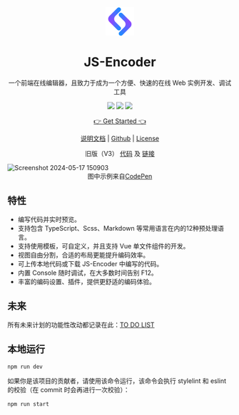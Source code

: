 <div align=center>
  <img width="64" src="./src/assets/images/logo.svg"/>
</div>

<h1 align="center">JS-Encoder</h1>

<p align="center">一个前端在线编辑器，且致力于成为一个方便、快速的在线 Web 实例开发、调试工具</p>

<p align="center">
  <img src="https://img.shields.io/badge/version-v4-%236690FF?style=flat-square"/>
  <img src="https://img.shields.io/badge/contributions-welcome-%233366FF?style=flat-square" />
  <img src="https://img.shields.io/github/stars/JS-Encoder/JS-Encoder?label=stars&logo=Github&style=flat-square&color=%23254EDB" />
</p>

<p align="center">
  <a href="https://www.jsencoder.cn/code">👉 Get Started 👈</a>
</p>

<p align="center">
  <a href="https://docs.jsencoder.cn/">说明文档</a> |
  <a href="https://github.com/JS-Encoder/JS-Encoder">Github</a> |
  <a href="https://github.com/Longgererer/JS-Encoder/blob/master/LICENSE">License</a>
</p>

<p align="center">
  <span>旧版（V3） <a href="https://github.com/JS-Encoder/JS-Encoder/tree/v3.5.1">代码</a></span>
  <span>及 <a href="http://jsencoder.lliiooiill.cn/">链接</a></span>
</p>

<img width="1280" alt="Screenshot 2024-05-17 150903" src="https://github.com/Longgererer/JS-Encoder-next/assets/40834209/61576c39-6b00-48cd-bb07-cc2f6d18b279">
<div align=center>图中示例来自<a href="https://codepen.io/josetxu/pen/RwdGmqp?editors=1100">CodePen</a></div>

## 特性

- 编写代码并实时预览。
- 支持包含 TypeScript、Scss、Markdown 等常用语言在内的12种预处理语言。
- 支持使用模板，可自定义，并且支持 Vue 单文件组件的开发。
- 视图自由分割，合适的布局更能提升编码效率。
- 可上传本地代码或下载 JS-Encoder 中编写的代码。
- 内置 Console 随时调试，在大多数时间告别 F12。
- 丰富的编码设置、插件，提供更舒适的编码体验。

## 未来

所有未来计划的功能性改动都记录在此：[TO DO LIST](https://docs.jsencoder.cn/docs/to-do-list)

## 本地运行

```dash
npm run dev
```

如果你是该项目的贡献者，请使用该命令运行，该命令会执行 stylelint 和 eslint 的校验（在 commit 时会再进行一次校验）：

```dash
npm run start
```
